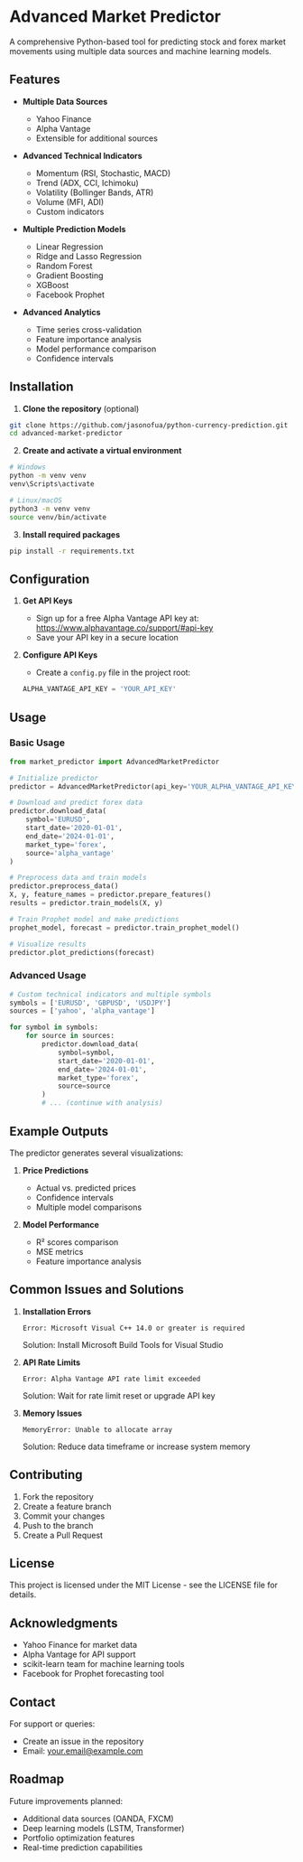 # Advanced Market Predictor

A comprehensive Python-based tool for predicting stock and forex market movements using multiple data sources and machine learning models.

## Features

- **Multiple Data Sources**
  - Yahoo Finance
  - Alpha Vantage
  - Extensible for additional sources

- **Advanced Technical Indicators**
  - Momentum (RSI, Stochastic, MACD)
  - Trend (ADX, CCI, Ichimoku)
  - Volatility (Bollinger Bands, ATR)
  - Volume (MFI, ADI)
  - Custom indicators

- **Multiple Prediction Models**
  - Linear Regression
  - Ridge and Lasso Regression
  - Random Forest
  - Gradient Boosting
  - XGBoost
  - Facebook Prophet

- **Advanced Analytics**
  - Time series cross-validation
  - Feature importance analysis
  - Model performance comparison
  - Confidence intervals

## Installation

1. **Clone the repository** (optional)
```bash
git clone https://github.com/jasonofua/python-currency-prediction.git
cd advanced-market-predictor
```

2. **Create and activate a virtual environment**

```bash
# Windows
python -m venv venv
venv\Scripts\activate

# Linux/macOS
python3 -m venv venv
source venv/bin/activate
```

3. **Install required packages**
```bash
pip install -r requirements.txt
```

## Configuration

1. **Get API Keys**
   - Sign up for a free Alpha Vantage API key at: https://www.alphavantage.co/support/#api-key
   - Save your API key in a secure location

2. **Configure API Keys**
   - Create a `config.py` file in the project root:
   ```python
   ALPHA_VANTAGE_API_KEY = 'YOUR_API_KEY'
   ```

## Usage

### Basic Usage

```python
from market_predictor import AdvancedMarketPredictor

# Initialize predictor
predictor = AdvancedMarketPredictor(api_key='YOUR_ALPHA_VANTAGE_API_KEY')

# Download and predict forex data
predictor.download_data(
    symbol='EURUSD',
    start_date='2020-01-01',
    end_date='2024-01-01',
    market_type='forex',
    source='alpha_vantage'
)

# Preprocess data and train models
predictor.preprocess_data()
X, y, feature_names = predictor.prepare_features()
results = predictor.train_models(X, y)

# Train Prophet model and make predictions
prophet_model, forecast = predictor.train_prophet_model()

# Visualize results
predictor.plot_predictions(forecast)
```

### Advanced Usage

```python
# Custom technical indicators and multiple symbols
symbols = ['EURUSD', 'GBPUSD', 'USDJPY']
sources = ['yahoo', 'alpha_vantage']

for symbol in symbols:
    for source in sources:
        predictor.download_data(
            symbol=symbol,
            start_date='2020-01-01',
            end_date='2024-01-01',
            market_type='forex',
            source=source
        )
        # ... (continue with analysis)
```

## Example Outputs

The predictor generates several visualizations:

1. **Price Predictions**
   - Actual vs. predicted prices
   - Confidence intervals
   - Multiple model comparisons

2. **Model Performance**
   - R² scores comparison
   - MSE metrics
   - Feature importance analysis

## Common Issues and Solutions

1. **Installation Errors**
   ```
   Error: Microsoft Visual C++ 14.0 or greater is required
   ```
   Solution: Install Microsoft Build Tools for Visual Studio

2. **API Rate Limits**
   ```
   Error: Alpha Vantage API rate limit exceeded
   ```
   Solution: Wait for rate limit reset or upgrade API key

3. **Memory Issues**
   ```
   MemoryError: Unable to allocate array
   ```
   Solution: Reduce data timeframe or increase system memory

## Contributing

1. Fork the repository
2. Create a feature branch
3. Commit your changes
4. Push to the branch
5. Create a Pull Request

## License

This project is licensed under the MIT License - see the LICENSE file for details.

## Acknowledgments

- Yahoo Finance for market data
- Alpha Vantage for API support
- scikit-learn team for machine learning tools
- Facebook for Prophet forecasting tool

## Contact

For support or queries:
- Create an issue in the repository
- Email: your.email@example.com

## Roadmap

Future improvements planned:
- Additional data sources (OANDA, FXCM)
- Deep learning models (LSTM, Transformer)
- Portfolio optimization features
- Real-time prediction capabilities